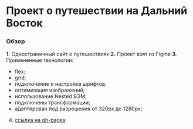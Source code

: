 # Проект о путешествии на Дальний Восток

### Обзор

**1.** Одностраничный сайт о путешествиях
**2.** Проект взят из Figma
**3.** Примененные технологии:

- flex;
- grid;
- подключение и настройка шрифтов;
- оптимизация изображений;
- использование Nested БЭМ;
- подключены трансформации;
- адаптирован под разрешения от 320px до 1280px;

4. [ссылка на gh-pages]()
